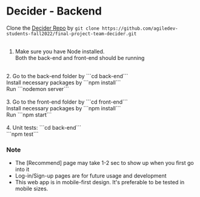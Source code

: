 # Decider - Backend

Clone the [Decider Repo](https://github.com/agiledev-students-fall2022/final-project-team-decider.git) by ```git clone https://github.com/agiledev-students-fall2022/final-project-team-decider.git```<br>
<br>
1. Make sure you have Node installed.<br>
Both the back-end and front-end should be running<br>
<br>
2. Go to the back-end folder by ```cd back-end```<br>
Install necessary packages by ```npm install```<br>
Run ```nodemon server```<br>
<br>
3. Go to the front-end folder by ```cd front-end```<br>
Install necessary packages by ```npm install```<br>
Run ```npm start```<br>
<br>
4. Unit tests: ```cd back-end```<br>
```npm test```<br>

### Note

<ul>
<li>The [Recommend] page may take 1-2 sec to show up when you first go into it
<li>Log-in/Sign-up pages are for future usage and development
<li>This web app is in mobile-first design. It's preferable to be tested in mobile sizes.
